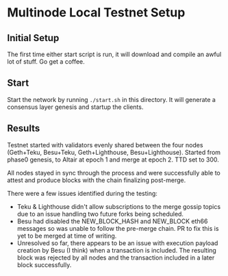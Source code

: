 # Multinode Local Testnet Setup

## Initial Setup

The first time either start script is run, it will download and compile an awful lot of stuff. Go get a coffee.

## Start

Start the network by running `./start.sh` in this directory.  It will generate a consensus layer genesis and startup the clients.

## Results

Testnet started with validators evenly shared between the four nodes (Geth+Teku, Besu+Teku, Geth+Lighthouse, Besu+Lighthouse). 
Started from phase0 genesis, to Altair at epoch 1 and merge at epoch 2. TTD set to 300.

All nodes stayed in sync through the process and were successfully able to attest and produce blocks with the chain finalizing post-merge.

There were a few issues identified during the testing:

 * Teku & Lighthouse didn't allow subscriptions to the merge gossip topics due to an issue handling two future forks being scheduled.
 * Besu had disabled the NEW_BLOCK_HASH and NEW_BLOCK eth66 messages so was unable to follow the pre-merge chain. PR to fix this is yet to be merged at time of writing.
 * Unresolved so far, there appears to be an issue with execution payload creation by Besu (I think) when a transaction is included.
   The resulting block was rejected by all nodes and the transaction included in a later block successfully. 